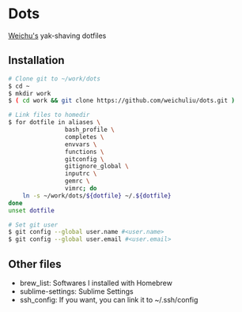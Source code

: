# Dots

[Weichu's](https://www.github.com/weichuliu) yak-shaving dotfiles

## Installation

```bash
# Clone git to ~/work/dots
$ cd ~
$ mkdir work
$ ( cd work && git clone https://github.com/weichuliu/dots.git )

# Link files to homedir
$ for dotfile in aliases \
                bash_profile \
                completes \
                envvars \
                functions \
                gitconfig \
                gitignore_global \
                inputrc \
                gemrc \
                vimrc; do
    ln -s ~/work/dots/${dotfile} ~/.${dotfile}
done
unset dotfile

# Set git user
$ git config --global user.name #<user.name>
$ git config --global user.email #<user.email>
```

## Other files

- brew_list: Softwares I installed with Homebrew
- sublime-settings: Sublime Settings
- ssh_config: If you want, you can link it to ~/.ssh/config
